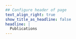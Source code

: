 ```yaml
---
## Configure header of page
text_align_right: true
show_title_as_headline: false
headline: |
  Publications
---
```


<!-- this is a subheadline -->
